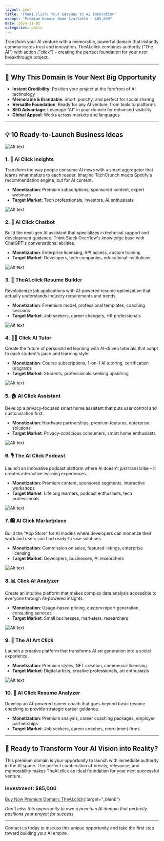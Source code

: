 ```yaml
---
layout: post
title: "TheAI.click: Your Gateway to AI Innovation"
except: "Premium Domain Name Available - $85,000"
date: 2024-11-02
categories: posts
---
```

Transform your AI venture with a memorable, powerful domain that instantly communicates trust and innovation. TheAI.click combines authority ("The AI") with action ("click") – creating the perfect foundation for your next breakthrough project.

---

## 🚀 Why This Domain Is Your Next Big Opportunity

* **Instant Credibility**: Position your project at the forefront of AI technology
* **Memorable & Brandable**: Short, punchy, and perfect for social sharing
* **Versatile Foundation**: Ready for any AI venture, from tools to platforms
* **SEO Advantage**: Leverage "AI" in your domain for enhanced visibility
* **Global Appeal**: Works across markets and languages

---

## 💡 10 Ready-to-Launch Business Ideas

![Alt text](/images/theaiclick-img1.jpg)
### 1. 🎯 AI Click Insights
Transform the way people consume AI news with a smart aggregator that learns what matters to each reader. Imagine TechCrunch meets Spotify's recommendation engine, but for AI content.
* **Monetization**: Premium subscriptions, sponsored content, expert webinars
* **Target Market**: Tech professionals, investors, AI enthusiasts

![Alt text](/images/theaiclick-img2.jpg)
### 2. 🤖 AI Click Chatbot
Build the next-gen AI assistant that specializes in technical support and development guidance. Think Stack Overflow's knowledge base with ChatGPT's conversational abilities.
* **Monetization**: Enterprise licensing, API access, custom training
* **Target Market**: Developers, tech companies, educational institutions

![Alt text](/images/theaiclick-img3.jpg)
### 3. 📄 TheAI.click Resume Builder
Revolutionize job applications with AI-powered resume optimization that actually understands industry requirements and trends.
* **Monetization**: Freemium model, professional templates, coaching sessions
* **Target Market**: Job seekers, career changers, HR professionals

![Alt text](/images/theaiclick-img4.jpg)
### 4. 👩‍🏫 Click AI Tutor
Create the future of personalized learning with AI-driven tutorials that adapt to each student's pace and learning style.
* **Monetization**: Course subscriptions, 1-on-1 AI tutoring, certification programs
* **Target Market**: Students, professionals seeking upskilling

![Alt text](/images/theaiclick-img5.jpg)
### 5. 🏠 AI Click Assistant
Develop a privacy-focused smart home assistant that puts user control and customization first.
* **Monetization**: Hardware partnerships, premium features, enterprise solutions
* **Target Market**: Privacy-conscious consumers, smart home enthusiasts

![Alt text](/images/theaiclick-img6.jpg)
### 6. 🎙️ The AI Click Podcast
Launch an innovative podcast platform where AI doesn't just transcribe – it creates interactive learning experiences.
* **Monetization**: Premium content, sponsored segments, interactive workshops
* **Target Market**: Lifelong learners, podcast enthusiasts, tech professionals

![Alt text](/images/theaiclick-img7.jpg)
### 7. 🛍️ AI Click Marketplace
Build the "App Store" for AI models where developers can monetize their work and users can find ready-to-use solutions.
* **Monetization**: Commission on sales, featured listings, enterprise licensing
* **Target Market**: Developers, businesses, AI researchers

![Alt text](/images/theaiclick-img8.jpg)
### 8. 📊 Click AI Analyzer
Create an intuitive platform that makes complex data analysis accessible to everyone through AI-powered insights.
* **Monetization**: Usage-based pricing, custom report generation, consulting services
* **Target Market**: Small businesses, marketers, researchers

![Alt text](/images/theaiclick-img9.jpg)
### 9. 🎨 The AI Art Click
Launch a creative platform that transforms AI art generation into a social experience.
* **Monetization**: Premium styles, NFT creation, commercial licensing
* **Target Market**: Digital artists, creative professionals, art enthusiasts

![Alt text](/images/theaiclick-img10.jpg)
### 10. 📝 AI Click Resume Analyzer
Develop an AI-powered career coach that goes beyond basic resume checking to provide strategic career guidance.
* **Monetization**: Premium analysis, career coaching packages, employer partnerships
* **Target Market**: Job seekers, career coaches, recruitment firms

---

## 🌟 Ready to Transform Your AI Vision into Reality?

This premium domain is your opportunity to launch with immediate authority in the AI space. The perfect combination of brevity, relevance, and memorability makes TheAI.click an ideal foundation for your next successful venture.

### Investment: $85,000

[Buy Now Premium Domain: TheAI.click](https://www.namecheap.com/market/buynow/theai.click/){:target="_blank"}

*Don't miss this opportunity to own a premium AI domain that perfectly positions your project for success.*

---

Contact us today to discuss this unique opportunity and take the first step toward building your AI empire.